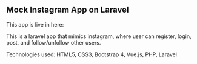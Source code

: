 ## Mock Instagram App on Laravel

This app is live in here: 

This is a laravel app that mimics instagram, where user can register, login, post, and follow/unfollow other users.

Technologies used: HTML5, CSS3, Bootstrap 4, Vue.js, PHP, Laravel